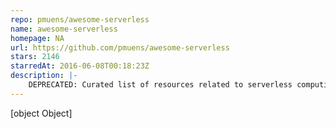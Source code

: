 ```yaml
---
repo: pmuens/awesome-serverless
name: awesome-serverless
homepage: NA
url: https://github.com/pmuens/awesome-serverless
stars: 2146
starredAt: 2016-06-08T00:18:23Z
description: |-
    DEPRECATED: Curated list of resources related to serverless computing and serverless architectures.
---
```


[object Object]
